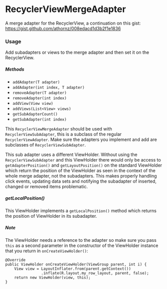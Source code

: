 # RecyclerViewMergeAdapter
A merge adapter for the RecyclerView, a continuation on this gist: https://gist.github.com/athornz/008edacd1d3b2f1e1836

### Usage
Add subadapters or views to the merge adapter and then set it on the RecyclerView.

##### Methods

- `addAdapter(T adapter)`
- `addAdapter(int index, T adapter)`
- `removeAdapter(T adapter)`
- `removeAdapter(int index)`
- `addView(View view)`
- `addViews(List<View> views)`
- `getSubAdapterCount()`
- `getSubAdapter(int index)`

This `RecyclerViewMergeAdapter` should be used with `RecyclerViewSubAdapter`, this is a subclass of the regular `RecyclerViewAdapter`. Make sure the adapters you implement and add are subclasses of `RecyclerViewSubAdapter`.

This sub adapter uses a different ViewHolder. Without using the `RecyclerViewSubAdapter` and this ViewHolder there would only be access to `getAdapterPosition()` and `getLayoutPosition()` on the standard ViewHolder which return the position of the ViewHolder as seen in the context of the whole merge adapter, not the subadapters. This makes properly handling click events, updating data sets and notifying the subadapter of inserted, changed or removed items problematic.

##### getLocalPosition()
This ViewHolder implements a `getLocalPosition()` method which returns the position of ViewHolder in its subadapter.

##### Note
The ViewHolder needs a reference to the adapter so make sure you pass `this` as a second parameter in the constructor of the ViewHolder instance that you return in `onCreateViewHolder()`:

```
@Override
public ViewHolder onCreateViewHolder(ViewGroup parent, int i) {
    View view = LayoutInflater.from(parent.getContext())
                .inflate(R.layout.my_row_layout, parent, false);
    return new ViewHolder(view, this);
}
```
